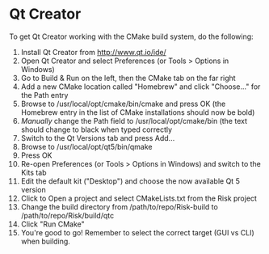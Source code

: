 # Qt Creator
To get Qt Creator working with the CMake build system, do the following:
1. Install Qt Creator from http://www.qt.io/ide/
2. Open Qt Creator and select Preferences (or Tools > Options in Windows)
3. Go to Build & Run on the left, then the CMake tab on the far right
4. Add a new CMake location called "Homebrew" and click "Choose..." for the Path entry
5. Browse to /usr/local/opt/cmake/bin/cmake and press OK (the Homebrew entry in the list of CMake installations should now be bold)
6. *Manually* change the Path field to /usr/local/opt/cmake/bin (the text should change to black when typed correctly
6. Switch to the Qt Versions tab and press Add...
5. Browse to /usr/local/opt/qt5/bin/qmake
6. Press OK
7. Re-open Preferences (or Tools > Options in Windows) and switch to the Kits tab
8. Edit the default kit ("Desktop") and choose the now available Qt 5 version
9. Click to Open a project and select CMakeLists.txt from the Risk project
10. Change the build directory from /path/to/repo/Risk-build to /path/to/repo/Risk/build/qtc
11. Click "Run CMake"
12. You're good to go! Remember to select the correct target (GUI vs CLI) when building.
